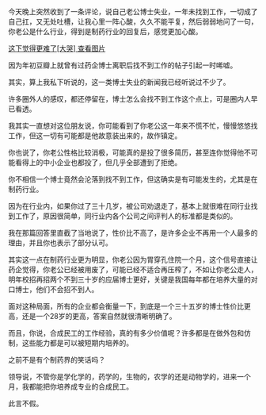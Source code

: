 <p>今天晚上突然收到了一条评论，说自己老公博士失业，一年未找到工作，一切成了自己扛，又无处吐槽，让我心里一阵心酸，久久不能平复，然后弱弱地问了一句，你老公是什么行业，得到是制药行业的回复后，感觉更加心酸。 </p><a href="https://www.zhihu.com/pin/1148360664769863680" data-draft-node="block" data-draft-type="link-card" class="internal">这下觉得更难了[大哭] 查看图片 </a><p>因为年初豆瓣上就曾有过药企博士离职后找不到工作的帖子引起一时唏嘘。</p><p>其实，算上我私下听说的，这一类博士失业的新闻我已经听说过不少了。</p><p>许多圈外人的感叹，都还停留在，博士怎么会找不到工作这个点上，可是圈内人早已看透。</p><p>我其实一直想对这位朋友说，你可能看到了你老公这一年来不慌不忙，慢慢悠悠找工作，但这一切有可能都是他故意装出来的，故作镇定。</p><p>你也说了，你老公性格比较消极，可能真的是投了很多简历，甚至连你觉得他不可能看得上的中小企业也都投了，但几乎全部遭到了拒绝。</p><p>你不相信一个博士竟然会沦落到找不到工作，但这确实是有可能发生的，尤其是在制药行业。</p><p>因为在行业内，如果你过了三十几岁，被公司劝退走了，基本上就很难在同行业找到工作了，原因很简单，同行业内各个公司之间评判人的标准都是类似的。</p><p>我在那篇回答里直截了当地说了，性价比不高了，是许多企业不再用一个人最多的理由，并且你也表示了部分认可。</p><p>其实这一点在制药行业更为明显，你老公因为胃穿孔住院一个月，这个信号直接让药企觉得，你老公已经被用废了，可能已经不适合再压榨了，不如让你老公走人，明年校招再招两个不到三十岁的应届博士更好，关键是我国每年都在培养大量的对口博士，他们不会招不到人。</p><p>面对这种局面，所有的企业都会衡量一下，到底是一个三十五岁的博士性价比更高，还是一个28岁的更高，答案自然就很清晰明确了。</p><p>而且，你说，合成民工的工作经验，真的有多少价值呢？许多都是在做外包和仿制，这些能力都是可以被短期内培养的。</p><p>之前不是有个制药界的笑话吗？</p><p>领导说，不管你是学化学的，药学的，生物的，农学的还是动物学的，进来一个月，我都能把你培养成专业的合成民工。</p><p>此言不假。</p>
